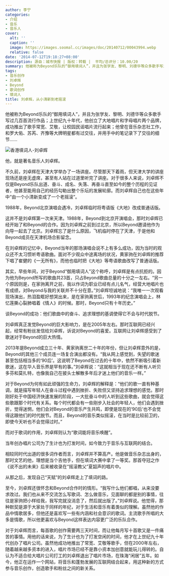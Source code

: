 ```yaml
---
author: 李宁
categories:
- 介绍
- 音乐
- 音乐人
cover:
  alt: ''
  caption: ''
  image: https://images.soomal.cc/images/doc/20140712/00043994.webp
  relative: false
date: '2014-07-12T19:18:27+08:00'
description: 源自：城市快报 | 版权：转载 |  平均/总评分：10.00/20
summary: 他被称为Beyond乐队的“御用填词人”，并且为张学友、黎明、刘德华等众多歌手写过几百首流行作品；上世纪九十年代，他创立了大地唱片和字母唱片两个品牌，成功推出了歌手常宽、艾敬，让校园民谣唱片流行起来；他曾在音乐杂志社工作，和罗大佑、苏芮、齐豫等大牌明星都有过交往，并用手中的笔记录下了交往的细节……
tags:
- 音乐创作
- 刘卓辉
- Beyond
- 歌词创作
- 填词人
title: 刘卓辉，从小清新到老摇滚
---
```


他被称为Beyond乐队的“御用填词人”，并且为张学友、黎明、刘德华等众多歌手写过几百首流行作品；上世纪九十年代，他创立了大地唱片和字母唱片两个品牌，成功推出了歌手常宽、艾敬，让校园民谣唱片流行起来；他曾在音乐杂志社工作，和罗大佑、苏芮、齐豫等大牌明星都有过交往，并用手中的笔记录下了交往的细节……

![香港填词人-刘卓辉](https://images.soomal.cc/images/doc/20140712/00043993_01.webp)





他，就是著名音乐人刘卓辉。

不久前，刘卓辉在天津大学举办了一场讲座。尽管那天下着雨，但天津大学的讲座现场还是座无虚席，甚至有人站在过道里听完了讲座。对于很多人来说，刘卓辉不仅是Beyond乐队出道、奋斗、成名、失落、再奋斗直至如今的整个历程的见证者，他甚至能用自己的经历勾勒出整个乐坛的发展轮廓。而刘卓辉自己也在这些年中“由一个小清新变成了一个老摇滚”。

1988年，Beyond北京演唱会遇冷，刘卓辉临时将粤语版《大地》改成普通话版。

这并不是刘卓辉第一次来天津。1988年，Beyond到北京开演唱会，那时刘卓辉已经开始了和Beyond的合作。因为刘卓辉之前到过北京，所以Beyond邀请他作为向导一起去了北京。刘卓辉忘了是什么原因，飞机临时停在了天津，于是他和Beyond成员在天津机场合影留念。

在刘卓辉的记忆中，Beyond当年的那场演唱会说不上有多么成功，因为当时的观众还不太习惯听粤语歌曲。面对不少观众中途离场的状况，黄家驹在刘卓辉的推荐下唱了崔健的《一无所有》，而他也临时把《大地》等粤语歌曲改写了普通话版。

其实，早些年间，对于Beyond“御用填词人”这个称呼，刘卓辉是有点抗拒的。因为他为Beyond所写的歌曲共23首，只占Beyond歌曲总量的十分之一左右。“另一个原因则是，在家驹离开之前，我以作词为职业已经有点儿名气，经营大地唱片也有成绩，对Beyond与我的关联并不十分在意。”刘卓辉坦诚地说：“我唯一一次观看现场演出，热泪盈眶好想哭出来，是在家驹离世后，1993年的纪念演唱会上，林忆莲撕心裂肺唱着《情人》的时候。那时，Beyond只有十年历史。”

谈Beyond的成功：他们歌曲中的奋斗、追求理想的基调使得它不会与时代脱节。

刘卓辉真正发觉Beyond的巨大影响力，是在2005年左右。那时互联网已经兴起，经常有粉丝发信给刘卓辉，诉说对Beyond的喜爱。互联网让刘卓辉感受到了歌迷对于Beyond的巨大热情。

2013年是Beyond成立三十年、黄家驹离世二十年的年份，但让刘卓辉意外的是，Beyond的其他三个成员连一场复合演出都没有。“我从网上感觉到，失望的歌迷甚至包括相当多的‘90后’。这说明了Beyond在过去的十年中，依然不断吸引着新歌迷，这在华人音乐界是罕有的事。”刘卓辉说：“这就相当于现在还不断有人听贝多芬和莫扎特，也像我自己在披头士解散多年后才迷上他们的音乐一样。”

对于Beyond为何有如此顽强的生命力，刘卓辉的解释是：“他们的歌一直有种基调，就是描写年轻人在奋斗过程中遇到挫折、失败但又坚持追求理想的感觉。那时刚好处于中国经济快速发展的阶段，一大批奋斗中的人听到这些歌曲，就会觉得这些歌跟那个时代有关系。每个时代都会有一些刚步入社会的年轻人，他们会遇到挫折，觉得迷惘，他们会对Beyond的音乐产生共鸣，即使是现在的‘90后’也不会觉得这跟他们的时代脱节。而且，Beyond的音乐类似摇滚，在当时是比较前卫的，即使今天听也不会觉得过时。”

而对于歌词的作用，刘卓辉则认为“歌词能将音乐唤醒”。

当年创办唱片公司为了生计也为打发时间，如今致力于音乐与互联网的结合。

相较同时代出道的很多词作者而言，刘卓辉并不算高产。他是做音乐杂志出身的，那时文艺的他，理想是当个吉他手，但在填词大赛中拿了一等奖。那首夺冠之作《说不出的未来》后来被收录在“摇滚教父”夏韶声的唱片中。

从那之后，发现自己“天赋”的刘卓辉走上了填词的路。

至今，刘卓辉还很怀念和Beyond合作时的情形。“我写什么他们都唱，从来没要求改过。我们也从来不交流怎么写歌词、怎么做音乐，见面聊的都是别的事情，往往是家驹把小样给我，我写完就没消息了，然后就出版了。”刘卓辉说。他觉得，那种默契是源于大家处于同样的年纪，对于生活和音乐有着类似的理解。虽然他的作品中情歌居多，但他还是喜欢写一些有内涵和社会意识的歌词。主流歌手所唱的大多是情歌，所以他更喜欢与Beyond这样表达内容更广泛的乐队合作。

对于刘卓辉而言，每首歌的创作需要两三天时间，而让他每月写十首歌又是一件痛苦的事情。用他的话来说，为了生计也为了打发空闲的时间，他才在上世纪九十年代创办了唱片公司。虽然他成功地推出了常宽、艾敬等歌手，但在2000年左右，随着越来越多资本的进入，唱片市场已经不是靠小资本加创意就能玩儿得转的。自认为不适合给大唱片公司打工的刘卓辉退出了唱片市场，在珠海“闲居”五年。如今，他正在运作一个网站，将音乐和蓬勃发展的互联网结合起来，用这种新的方式参与音乐创作，创造歌手和粉丝之间的新关系。